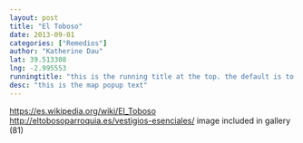 ```yaml
---
layout: post
title: "El Toboso"
date: 2013-09-01
categories: ["Remedios"]
author: "Katherine Dau"
lat: 39.513308
lng: -2.995553
runningtitle: "this is the running title at the top. the default is to display the site title, so to activate the running title you will need to uncomment in the post.html layout"
desc: "this is the map popup text"
---
```


https://es.wikipedia.org/wiki/El_Toboso
http://eltobosoparroquia.es/vestigios-esenciales/
image included in gallery (81)
